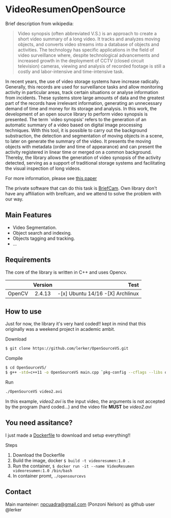 VideoResumenOpenSource
======================

Brief description from wikipedia:

> Video synopsis (often abbreviated V.S.) is an approach to create a short video summary of a long video. It tracks and analyzes moving objects, and converts video streams into a database of objects and activities. The technology has specific applications in the field of video surveillance where, despite technological advancements and increased growth in the deployment of CCTV (closed circuit television) cameras, viewing and analysis of recorded footage is still a costly and labor-intensive and time-intensive task.


In recent years, the use of video storage systems have increase radically. Generally, this records are used for surveillance tasks and allow monitoring activity in particular areas, track certain situations or analyse information from incidents. These systems store large amounts of data and the greatest part of the records have irrelevant information, generating an unnecessary demand of time and money for its storage and analysis. In this work, the development of an open source library to perform video synopsis is presented. The term `video synopsis' refers to the generation of an automatic summary of a video based on digital image processing techniques. With this tool, it is possible to carry out the background substraction, the detection and segmentation of moving objects in a scene, to later on generate the summary of the video. It presents the moving objects with metadata (order and time of appearance) and can present the activity registered in linear time or merged on a common background. Thereby, the library allows the generation of video synopsis of the activity detected, serving as a support of traditional storage systems and facilitating the visual inspection of long videos.

For more information, please see [this paper](http://ieeexplore.ieee.org/document/7497179/)

The private software that can do this task is [BriefCam](http://briefcam.com/). Own library don't have any affiliation with breifcam, and we attend to solve the problem with our way.

Main Features
-------------
+ Video Segmentation.
+ Object search and indexing.
+ Objects tagging and tracking.
+ ...

Requirements
------------

The core of the library is written in C++ and uses Opencv.


| 		        | Version       | Test  |
| :------------ |:-------------:| ----: |
| OpenCV	    | 2.4.13		| -[x] Ubuntu 14/16 -[X] Archlinux |


How to use
----------

Just for now, the library it's very hard coded!! kept in mind that this originally was a weekend project in academic ambit.

Download

```bash
$ git clone https://github.com/lerker/OpenSourceVS.git
```

Compile
```bash
$ cd OpenSourceVS/
$ g++ -std=c++11 -o OpenSourceVS main.cpp `pkg-config --cflags --libs opencv`
```

Run 
```bash
./OpenSourceVS video2.avi
```

In this example, *video2.avi* is the input video, the arguments is not accepted by the program (hard coded...) and the video file **MUST** be _video2.avi_


You need assitance?
-------------------

I just made a [Dockerfile](https://docs.docker.com/engine/reference/builder/) to download and setup everything!!

Steps

1. Download the Dockerfile
2. Build the image, docker `$ build -t videoresumen:1.0 .`
3. Run the container, `$ docker run -it --name VideoResumen videoresumen:1.0 /bin/bash`
4. In container promt, `./opensourcevs`


Contact
-------
Main manteiner: npcuadra@gmail.com (Ponzoni Nelson) as github user @lerker

